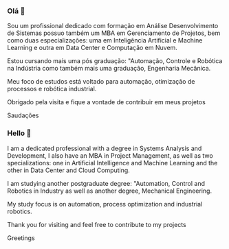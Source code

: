 

### Olá 👋

Sou um profissional dedicado com formação em Análise Desenvolvimento de Sistemas possuo também um MBA em Gerenciamento de Projetos, bem como duas especializações: uma em Inteligência Artificial e Machine Learning e outra em Data Center e Computação em Nuvem. 

Estou cursando mais uma pós graduação: "Automação, Controle e Robótica na Indústria como também mais uma graduação, Engenharia Mecânica. 

Meu foco de estudos está voltado para automação, otimização de processos e robótica industrial.

Obrigado pela visita e fique a vontade de contribuir em meus projetos

Saudações

### Hello 👋

I am a dedicated professional with a degree in Systems Analysis and Development, I also have an MBA in Project Management, as well as two specializations: one in Artificial Intelligence and Machine Learning and the other in Data Center and Cloud Computing. 

I am studying another postgraduate degree: "Automation, Control and Robotics in Industry as well as another degree, Mechanical Engineering. 

My study focus is on automation, process optimization and industrial robotics.

Thank you for visiting and feel free to contribute to my projects

Greetings
